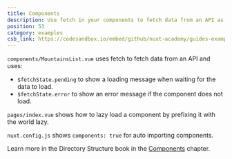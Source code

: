```yaml
---
title: Components
description: Use fetch in your components to fetch data from an API as well as auto importing and lazy loading components
position: 53
category: examples
csb_link: https://codesandbox.io/embed/github/nuxt-academy/guides-examples/tree/master/04_directory_structure/03_components
---
```


<example-intro></example-intro>

`components/MountainsList.vue` uses fetch to fetch data from an API and uses:

- `$fetchState.pending` to show a loading message when waiting for the data to load.
- `$fetchState.error` to show an error message if the component does not load.

`pages/index.vue` shows how to lazy load a component by prefixing it with the world lazy.

`nuxt.config.js` shows `components: true` for auto importing components.

<base-alert type="next">

Learn more in the Directory Structure book in the [Components](/guides/directory-structure/components) chapter.

</base-alert>

<code-sandbox :src="csb_link"></code-sandbox>
